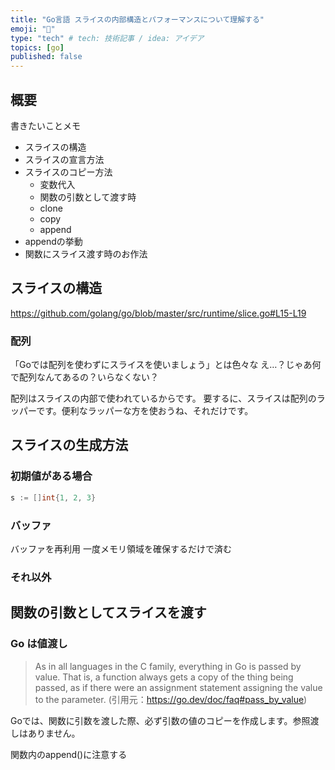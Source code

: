 ```yaml
---
title: "Go言語 スライスの内部構造とパフォーマンスについて理解する"
emoji: "🚀"
type: "tech" # tech: 技術記事 / idea: アイデア
topics: [go]
published: false
---
```


## 概要

書きたいことメモ
- スライスの構造
- スライスの宣言方法
- スライスのコピー方法
  - 変数代入
  - 関数の引数として渡す時
  - clone
  - copy
  - append
- appendの挙動
- 関数にスライス渡す時のお作法

## スライスの構造

https://github.com/golang/go/blob/master/src/runtime/slice.go#L15-L19

### 配列

「Goでは配列を使わずにスライスを使いましょう」とは色々な
え…？じゃあ何で配列なんてあるの？いらなくない？

配列はスライスの内部で使われているからです。
要するに、スライスは配列のラッパーです。便利なラッパーな方を使おうね、それだけです。

## スライスの生成方法

### 初期値がある場合
```go
s := []int{1, 2, 3}
```

### バッファ
バッファを再利用
一度メモリ領域を確保するだけで済む

### それ以外




## 関数の引数としてスライスを渡す

### Go は値渡し

> As in all languages in the C family, everything in Go is passed by value. That is, a function always gets a copy of the thing being passed, as if there were an assignment statement assigning the value to the parameter. (引用元：https://go.dev/doc/faq#pass_by_value)

Goでは、関数に引数を渡した際、必ず引数の値のコピーを作成します。参照渡しはありません。

関数内のappend()に注意する
